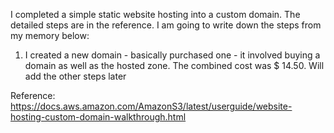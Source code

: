 I completed a simple static website hosting into a custom domain. The detailed steps are in the reference. I am going to write down the steps from my memory below:

1. I created a new domain - basically purchased one - it involved buying a domain as well as the hosted zone. The combined cost was $ 14.50.
Will add the other steps later


Reference:
https://docs.aws.amazon.com/AmazonS3/latest/userguide/website-hosting-custom-domain-walkthrough.html
